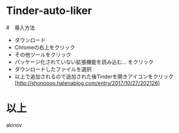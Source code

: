 # Tinder-auto-liker

#　導入方法

- ダウンロード
- Chromeの右上をクリック
- その他ツールをクリック
- パッケージ化されていない拡張機能を読み込む… をクリック
- ダウンロードしたファイルを選択　　　
- 以上で追加されるので追加された後Tinderを開きアイコンをクリック　　　
[http://shonoooo.hatenablog.com/entry/2017/10/27/202126]
# 以上


























akinov
